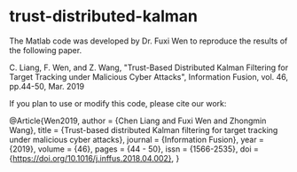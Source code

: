 # trust-distributed-kalman
The Matlab code was developed by Dr. Fuxi Wen to reproduce the results of the following paper.

C. Liang, F. Wen, and Z. Wang, "Trust-Based Distributed Kalman Filtering for Target Tracking under Malicious Cyber Attacks", Information Fusion, vol. 46, pp.44-50, Mar. 2019

If you plan to use or modify this code, please cite our work:
 
@Article{Wen2019,
  author  = {Chen Liang and Fuxi Wen and Zhongmin Wang},
  title   = {Trust-based distributed Kalman filtering for target tracking under malicious cyber attacks},
  journal = {Information Fusion},
  year    = {2019},
  volume  = {46},
  pages   = {44 - 50},
  issn    = {1566-2535},
  doi     = {https://doi.org/10.1016/j.inffus.2018.04.002},
}
